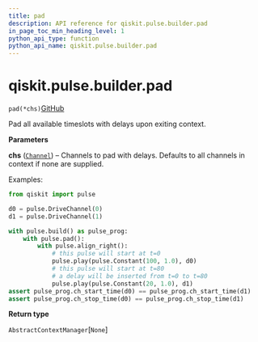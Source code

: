 ```yaml
---
title: pad
description: API reference for qiskit.pulse.builder.pad
in_page_toc_min_heading_level: 1
python_api_type: function
python_api_name: qiskit.pulse.builder.pad
---
```


# qiskit.pulse.builder.pad

<span id="qiskit.pulse.builder.pad" />

`pad(*chs)`[GitHub](https://github.com/qiskit/qiskit/tree/stable/0.17/qiskit/pulse/builder.py "view source code")

Pad all available timeslots with delays upon exiting context.

**Parameters**

**chs** ([`Channel`](qiskit.pulse.channels#qiskit.pulse.channels.Channel "qiskit.pulse.channels.Channel")) – Channels to pad with delays. Defaults to all channels in context if none are supplied.

Examples:

```python
from qiskit import pulse

d0 = pulse.DriveChannel(0)
d1 = pulse.DriveChannel(1)

with pulse.build() as pulse_prog:
    with pulse.pad():
        with pulse.align_right():
            # this pulse will start at t=0
            pulse.play(pulse.Constant(100, 1.0), d0)
            # this pulse will start at t=80
            # a delay will be inserted from t=0 to t=80
            pulse.play(pulse.Constant(20, 1.0), d1)
assert pulse_prog.ch_start_time(d0) == pulse_prog.ch_start_time(d1)
assert pulse_prog.ch_stop_time(d0) == pulse_prog.ch_stop_time(d1)
```

**Return type**

`AbstractContextManager`\[`None`]

